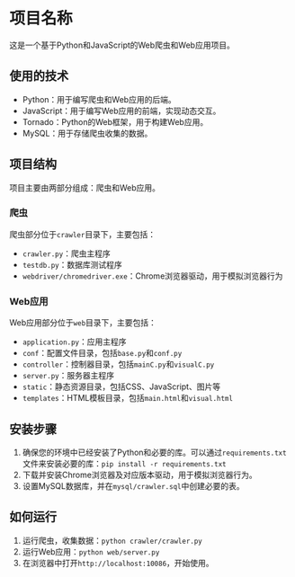 # 项目名称

这是一个基于Python和JavaScript的Web爬虫和Web应用项目。

## 使用的技术

- Python：用于编写爬虫和Web应用的后端。
- JavaScript：用于编写Web应用的前端，实现动态交互。
- Tornado：Python的Web框架，用于构建Web应用。
- MySQL：用于存储爬虫收集的数据。

## 项目结构

项目主要由两部分组成：爬虫和Web应用。

### 爬虫

爬虫部分位于`crawler`目录下，主要包括：

- `crawler.py`：爬虫主程序
- `testdb.py`：数据库测试程序
- `webdriver/chromedriver.exe`：Chrome浏览器驱动，用于模拟浏览器行为

### Web应用

Web应用部分位于`web`目录下，主要包括：

- `application.py`：应用主程序
- `conf`：配置文件目录，包括`base.py`和`conf.py`
- `controller`：控制器目录，包括`mainC.py`和`visualC.py`
- `server.py`：服务器主程序
- `static`：静态资源目录，包括CSS、JavaScript、图片等
- `templates`：HTML模板目录，包括`main.html`和`visual.html`

## 安装步骤

1. 确保您的环境中已经安装了Python和必要的库。可以通过`requirements.txt`文件来安装必要的库：`pip install -r requirements.txt`
2. 下载并安装Chrome浏览器及对应版本驱动，用于模拟浏览器行为。
3. 设置MySQL数据库，并在`mysql/crawler.sql`中创建必要的表。

## 如何运行

1. 运行爬虫，收集数据：`python crawler/crawler.py`
2. 运行Web应用：`python web/server.py`
3. 在浏览器中打开`http://localhost:10086`，开始使用。